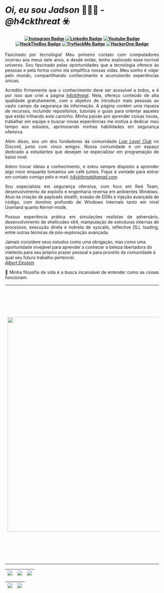 # <i> Oi, eu sou Jadson </i>👨🏻‍💻<i> - @h4ckthreat</i> ☣️

<h4 align="center">
 
[![Instagram Badge](https://img.shields.io/badge/Instagram-E4405F?style=for-the-badge&logo=instagram&logoColor=white)](https://www.instagram.com/h4ckthreat/)
[![Linkedin Badge](https://img.shields.io/badge/-Linkedin-blue?style=for-the-badge&logo=Linkedin&logoColor=white)](https://www.linkedin.com/in/jadsonlsouza/)
[![Youtube Badge](https://img.shields.io/badge/YouTube-FF0000?style=for-the-badge&logo=youtube&logoColor=white)](https://www.youtube.com/@h4ckthreat)
[![HackTheBox Badge](https://img.shields.io/badge/HackTheBox-111927?style=for-the-badge&logo=Hack%20The%20Box&logoColor=9FEF00)](https://app.hackthebox.com/profile/1163217)
[![TryHackMe Badge](https://img.shields.io/badge/-TryHackMe-%23212C42?style=for-the-badge&logo=tryhackme&logoColor=white)](https://tryhackme.com/p/h4ckthreat)
[![HackerOne Badge](https://img.shields.io/badge/-HackerOne-%23494649?style=for-the-badge&logo=hackerone&logoColor=white)](https://hackerone.com/h4ckthreat)

</h4>

<p align="justify">Fascinado por tecnologia! Meu primeiro contato com computadores ocorreu aos meus sete anos, e desde então, tenho explorado esse incrível universo. Sou fascinado pelas oportunidades que a tecnologia oferece às pessoas e pela forma como ela simplifica nossas vidas. Meu sonho é viajar pelo mundo, compartilhando conhecimento e acumulando experiências únicas.</p>

<p align="justify">Acredito firmemente que o conhecimento deve ser acessível a todos, e é por isso que criei a página <a href="https://www.instagram.com/h4ckthreat/"><i>h4ckthreat</i></a>. Nela, ofereço conteúdo de alta qualidade gratuitamente, com o objetivo de introduzir mais pessoas ao vasto campo da segurança da informação. A página contém uma riqueza de recursos, incluindo repositórios, tutoriais e guias para orientar aqueles que estão trilhando este caminho. Minha paixão por aprender coisas novas, trabalhar em equipe e buscar novas experiências me motiva a dedicar meu tempo aos estudos, aprimorando minhas habilidades em segurança ofensiva.</p>

<p align="justify">Além disso, sou um dos fundadores da comunidade <a href="https://www.instagram.com/lowlevelclub/"><i>Low Level Club</i></a> no Discord, junto com cinco amigos. Nossa comunidade é um espaço dedicado a estudantes que desejam se especializar em programação de baixo nível.</p>

<p align="justify">Adoro trocar ideias e conhecimento, e estou sempre disposto a aprender algo novo enquanto tomamos um café juntos. Fique à vontade para entrar em contato comigo pelo e-mail: <a href="mailto:h4ckthreat@gmail.com"><i>h4ckthreat@gmail.com</i></a></p>

<p align="justify">Sou especialista em segurança ofensiva, com foco em Red Team, desenvolvimento de exploits e engenharia reversa em ambientes Windows. Atuo na criação de payloads stealth, evasão de EDRs e injeção avançada de código, com domínio profundo de Windows Internals tanto em nível Userland quanto Kernel-mode.</p>

<p align="justify">Possuo experiência prática em simulações realistas de adversário, desenvolvimento de shellcodes x64, manipulação de estruturas internas de processos, execução direta e indireta de syscalls, reflective DLL loading, entre outras técnicas de pós-exploração avançada.</p>

<p align="justifyMeu foco é desenvolver, compreender e testar mecanismos reais de ataque com finalidade de simulação, pesquisa e melhoria de segurança (hardening). Atuo sempre no limite técnico, com responsabilidade ética e comprometimento com a integridade dos ambientes analisados.</p>

🛠️ Especialidades Técnicas:
<ul>
      <li>
          Red Team & Simulações de Ameaças Avançadas
       </li>
       <li>
          Engenharia Reversa de Binários (Windows)
       </li>
       <li>
          Shellcoding Avançado (x64, stealth, evasivo, API manual)
       </li>
       <li>
          Windows Internals: PEB, TEB, SSDT, Native API, Syscalls, Kernel-mode
       </li>
       <li>
          Desenvolvimento de Ferramentas Ofensivas: C, C++, Assembly
      </li>
       <li>
          Evasão de EDR/AV: Manual DLL Mapping, Unhooking, Syscall Spoofing
       </li>
       <li>
          Técnicas de Injeção: Reflective DLL Injection, Process Hollowing, DLL Proxying
       </li>
       <li>
          Exploit Development: Userland & Kernel-level
       </li>
       <li>
          Pós-exploração Stealth: Entrega furtiva, execução OPSEC-aware
       </li>
</ul>

🔒 Evasão & Execução Furtiva:

<ul>
       <li>
          Direct/Indirect Syscalls, stub spoofing, parsing dinâmico de ntdll.dll
       </li>
       <li>
           Manual Mapping de DLLs, unhooking de funções críticas, spoofing de PEB/TEB
       </li>
       <li>
          Threadless Execution: APC Injection, AtomBombing, Transacted Hollowing
      </li>
</ul>

🧬 Persistência & Movimentação Lateral:

<ul>
       <li>
          Persistência Avançada no AD: Golden/Silver Tickets, SPN Abuse, GPO Implants
       </li>
       <li>
           Movimentação Lateral: ACL Abuse, Trust Exploitation, DCSync/DCSHadow
       </li>
       <li>
          C2 Stealth: Named Pipes, SMB Tunneling, DNS Tunneling
       </li>
</ul>

📌 Linguagens & Ferramentas:

<ul>
       <li>
          C, C++, Assembly (x64), Python, PowerShell
       </li>
       <li>
           Loaders personalizados: Anti-debug, Anti-VM, evasão de hooks
       </li>
       <li>
          Entrega furtiva: via WMI, Registro, Named Pipes, Variáveis de Ambiente
       </li>
       <li>
          Pós-exploração: LSASS Dumping (Minidump, Handle Duplication, Raw Memory Read)
      </li>
</ul>

🔍 Áreas de interesse:

<ul>
        <li>
          Offensive Security
        </li>
        <li>
          Reverse Engineering
        </li>
        <li>
          Exploit Development
        </li>
        <li>
          Kernel Explotation
        </li>
        <li>
          Windows Internals
        </li>
</ul>
        

<p align="justify">Jamais considere seus estudos como uma obrigação, mas como uma oportunidade invejável para aprender a conhecer a beleza libertadora do intelecto para seu próprio prazer pessoal e para proveito da comunidade à qual seu futuro trabalho pertencer.
<a href="https://pt.wikipedia.org/wiki/Albert_Einstein"><br><i>Albert Einstein</i></br></a></p>

<p align="justify"> 🧠 Minha filosofia de vida é a busca incansável de entender como as coisas funcionam.</p>

<table border="0" cellspacing="0" cellpadding="0">
  <tr>
    <td style="border: 0";>
      <img width="700" src="https://i.imgur.com/7TxQnFN.png" />
    </td>
    <td style="border: 0";>
      <p align="justify">
        💻 Projeto focado em conteúdos de qualidade sobre segurança da informação: <a href="https://h4ckthreat.github.io/"><i>h4ckthreat</i><a/>.
              <p align="justify"> 
   </p>
      <p align="justify">
       🌙 Fazendo conteúdos diários em: <a href="https://www.instagram.com/h4ckthreat/"><i>h4ckthreat</a></i>, eu complemento esses conteúdos com: <a href="https://www.youtube.com/@h4ckthreat"><i>vídeos no Youtube</i></a>.
      </p>
      <h3>Outros lugares onde você pode me encontrar:</h3>
      <ul>
        <li>
          🐦 <a href="https://twitter.com/h4ckthreat"><i>Siga me no Twitter.</i></a>
        </li>
        <li>
          📺 <a href="https://www.youtube.com/@h4ckthreat/"><i>Inscreva-se no Youtube.</i></a>
        </li>
        <li>
          📷 <a href="https://www.instagram.com/h4ckthreat/"><i>Siga me no Instagram.</i></a>
        </li>
        <li>
          📬 <a href=mailto:h4ckthreat@gmail.com><i>Entre em contato comigo no e-mail.</i></a>
        </li>
      </ul>
    </td>
  </tr>
</table>

| ![](http://github-profile-summary-cards.vercel.app/api/cards/stats?username=h4ckthreat&theme=nord_dark) | ![](http://github-profile-summary-cards.vercel.app/api/cards/repos-per-language?username=h4ckthreat&hide=Html&theme=nord_dark) | ![](http://github-profile-summary-cards.vercel.app/api/cards/most-commit-language?username=h4ckthreat&theme=nord_dark) |
| :-: | :-: | :-: |

| ![](http://github-profile-summary-cards.vercel.app/api/cards/profile-details?username=h4ckthreat&theme=nord_dark) | ![](https://github-readme-streak-stats.herokuapp.com/?user=h4ckthreat&hide_border=true&date_format=M%20j%5B%2C%20Y%5D&background=2D3742&stroke=2D3742&ring=6bbbca&fire=6bbbca&currStreakNum=fff&sideNums=6bbbca&currStreakLabel=6bbbca&sideLabels=fff&dates=fff) |
| :-: | :-: |
